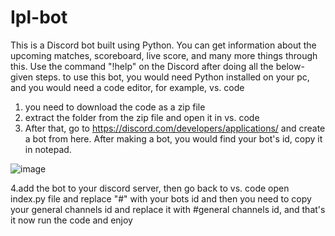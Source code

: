 # Ipl-bot

This is a Discord bot built using Python. You can get information about the upcoming matches, scoreboard, live score, and many more things through this. Use the command "!help" on the Discord after doing all the below-given steps.
to use this bot, you would need Python installed on your pc, and you would need a code editor, for example, vs. code

1. you need to download the code as a zip file
2. extract the folder from the zip file and open it in vs. code
3. After that, go to https://discord.com/developers/applications/ and create a bot from here. After making a bot, you would find your bot's id, copy it in notepad.

![image](https://user-images.githubusercontent.com/95688723/146516314-33d60aee-ca04-44af-8090-57ecc5a73448.png)


4.add the bot to your discord server, then go back to vs. code open index.py file and replace "#" with your bots id and then you need to copy your general channels id and replace it with #general channels id, and that's it now run the code and enjoy

